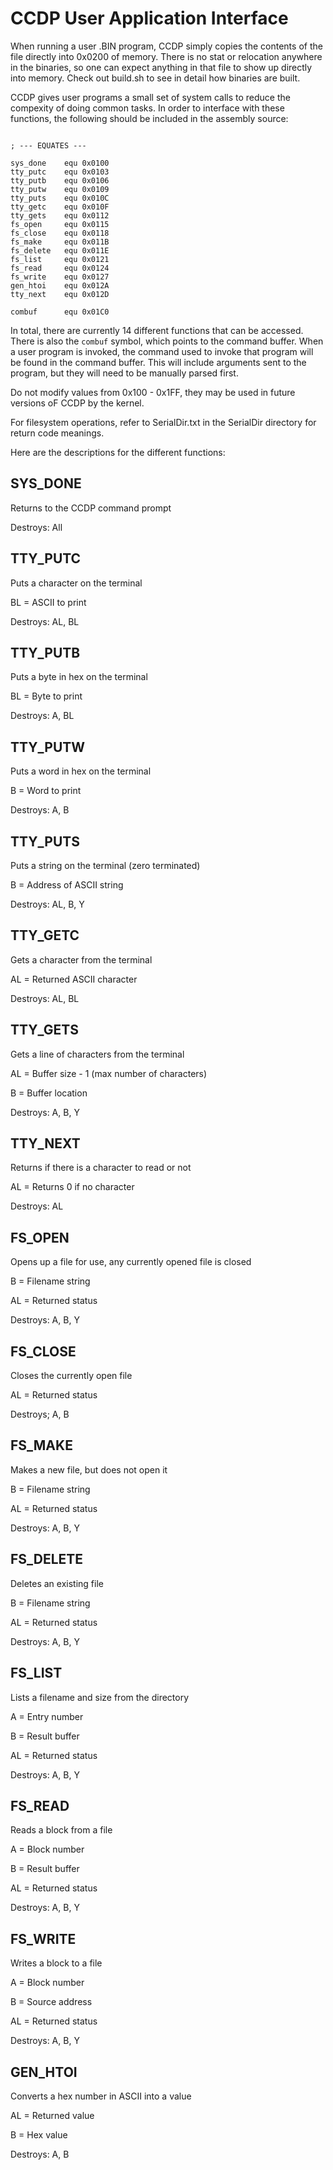 # CCDP User Application Interface

When running a user .BIN program, CCDP simply copies the contents of the file directly into 0x0200 of memory. There is no stat or relocation anywhere in the binaries, so one can expect anything in that file to show up directly into memory. Check out build.sh to see in detail how binaries are built.

CCDP gives user programs a small set of system calls to reduce the compexity of doing common tasks. In order to interface with these functions, the following should be included in the assembly source:

```

; --- EQUATES ---

sys_done	equ 0x0100
tty_putc	equ 0x0103
tty_putb	equ 0x0106
tty_putw	equ 0x0109
tty_puts	equ 0x010C
tty_getc	equ 0x010F
tty_gets	equ 0x0112
fs_open		equ 0x0115
fs_close	equ 0x0118
fs_make		equ 0x011B
fs_delete	equ 0x011E
fs_list		equ 0x0121
fs_read		equ 0x0124
fs_write	equ 0x0127
gen_htoi	equ 0x012A
tty_next	equ 0x012D

combuf		equ 0x01C0
```

In total, there are currently 14 different functions that can be accessed. There is also the `combuf` symbol, which points to the command buffer. When a user program is invoked, the command used to invoke that program will be found in the command buffer. This will include arguments sent to the program, but they will need to be manually parsed first.

Do not modify values from 0x100 - 0x1FF, they may be used in future versions oF CCDP by the kernel.

For filesystem operations, refer to SerialDir.txt in the SerialDir directory for return code meanings.

Here are the descriptions for the different functions:

## SYS_DONE

Returns to the CCDP command prompt

Destroys: All

## TTY_PUTC

Puts a character on the terminal

BL = ASCII to print

Destroys: AL, BL

## TTY_PUTB

Puts a byte in hex on the terminal

BL = Byte to print

Destroys: A, BL

## TTY_PUTW

Puts a word in hex on the terminal

B = Word to print

Destroys: A, B

## TTY_PUTS

Puts a string on the terminal (zero terminated)

B = Address of ASCII string

Destroys: AL, B, Y

## TTY_GETC

Gets a character from the terminal

AL = Returned ASCII character

Destroys: AL, BL

## TTY_GETS

Gets a line of characters from the terminal

AL = Buffer size - 1 (max number of characters)

B = Buffer location

Destroys: A, B, Y

## TTY_NEXT

Returns if there is a character to read or not

AL = Returns 0 if no character

Destroys: AL

## FS_OPEN

Opens up a file for use, any currently opened file is closed

B = Filename string

AL = Returned status

Destroys: A, B, Y 

## FS_CLOSE 

Closes the currently open file

AL = Returned status

Destroys; A, B

## FS_MAKE

Makes a new file, but does not open it

B = Filename string

AL = Returned status

Destroys: A, B, Y 

## FS_DELETE

Deletes an existing file

B = Filename string

AL = Returned status

Destroys: A, B, Y 

## FS_LIST

Lists a filename and size from the directory

A = Entry number

B = Result buffer

AL = Returned status

Destroys: A, B, Y

## FS_READ

Reads a block from a file

A = Block number

B = Result buffer

AL = Returned status

Destroys: A, B, Y

## FS_WRITE

Writes a block to a file

A = Block number

B = Source address

AL = Returned status

Destroys: A, B, Y

## GEN_HTOI

Converts a hex number in ASCII into a value

AL = Returned value

B = Hex value

Destroys: A, B
